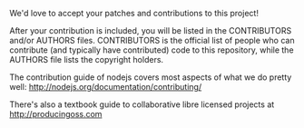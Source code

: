 We'd love to accept your patches and contributions to this project!

After your contribution is included, you will be listed in the CONTRIBUTORS and/or AUTHORS files. 
CONTRIBUTORS is the official list of people who can contribute (and typically have contributed) code to this repository, while the AUTHORS file lists the copyright holders.

The contribution guide of nodejs covers most aspects of what we do pretty well: <http://nodejs.org/documentation/contributing/>

There's also a textbook guide to collaborative libre licensed projects at <http://producingoss.com>
